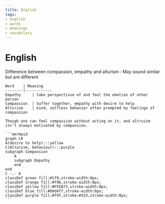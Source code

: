 ```yaml
---
title: English
tags:
- english
- words
- meanings
- vocabulary
---
```


# English

<TagLinks />

Difference between compassion, empathy and alturism
:   May sound similar but are different

    Word    | Meaning
    --------|------------
    Empathy     | take perspectivve of and feel the emotion of other person
    Compassion  | Suffer together, empathy with desire to help
    Alturism    | kind, selfless behavior often prompted by feelings of compassion

    Though one can feel compassion without acting on it, and altruism isn’t always motivated by compassion.

    ```mermaid
    graph LR
    A(desire to help):::yellow
    C(Alturism, behaviour):::purple
    subgraph Compassion
        A
        subgraph Empathy
        end
    end
    C -.- A
    classDef green fill:#1f9,stroke-width:0px;
    classDef orange fill:#f96,stroke-width:0px;
    classDef yellow fill:#FFE873,stroke-width:0px;
    classDef blue fill:#b8d4ff,stroke-width:0px;
    classDef purple fill:#f9f,stroke:#333,stroke-width:0px;
    ```


<Footer />
